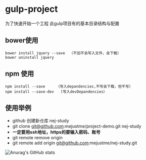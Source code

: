 # gulp-project
为了快速开始一个工程
此gulp项目有的基本目录结构与配置

## bower使用
```
bower install jquery --save  （不加不会写入文件，会下载）
bower uninstall jquery 
```
## npm 使用
```
npm install --save     （写入depandencies,不写会下载，但不写）
npm install --save-dev   (写入devDepandencies）
```

## 使用举例

- github 创建新仓库 nej-study
- git clone git@github.com:mejustme/project-demo.git  nej-study  
- **一定要用ssh地址，https的要输入密码、账号**
- git remote remove origin
- git remote add origin git@github.com:mejustme/nej-study.git

![Anurag's GitHub stats](https://github-readme-stats.vercel.app/api?username=luluda&theme=calm&show_icons=true)
